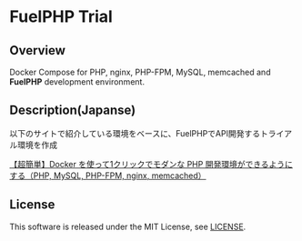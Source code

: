 FuelPHP Trial
====

## Overview

Docker Compose for PHP, nginx, PHP-FPM, MySQL, memcached and **FuelPHP** development environment.

## Description(Japanse)
以下のサイトで紹介している環境をベースに、FuelPHPでAPI開発するトライアル環境を作成

[【超簡単】Docker を使って1クリックでモダンな PHP 開発環境ができるようにする（PHP, MySQL, PHP-FPM, nginx, memcached）](http://koni.hateblo.jp/entry/2017/01/28/150522)


## License

This software is released under the MIT License, see [LICENSE](https://github.com/koni/docker-php-nginx-mysql-memcached/blob/master/LICENSE).

